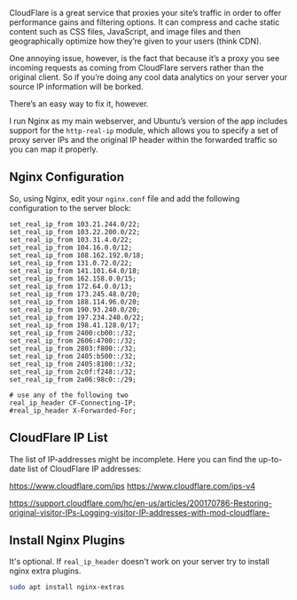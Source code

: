 CloudFlare is a great service that proxies your site’s traffic in order to offer performance gains and filtering options. It can compress and cache static content such as CSS files, JavaScript, and image files and then geographically optimize how they’re given to your users (think CDN).


One annoying issue, however, is the fact that because it’s a proxy you see incoming requests as coming from CloudFlare servers rather than the original client. So if you’re doing any cool data analytics on your server your source IP information will be borked.

There’s an easy way to fix it, however.



I run Nginx as my main webserver, and Ubuntu’s version of the app includes support for the `http-real-ip` module, which allows you to specify a set of proxy server IPs and the original IP header within the forwarded traffic so you can map it properly.



## Nginx Configuration



So, using Nginx, edit your `nginx.conf` file and add the following configuration to the server block:



```nginx
set_real_ip_from 103.21.244.0/22;
set_real_ip_from 103.22.200.0/22;
set_real_ip_from 103.31.4.0/22;
set_real_ip_from 104.16.0.0/12;
set_real_ip_from 108.162.192.0/18;
set_real_ip_from 131.0.72.0/22;
set_real_ip_from 141.101.64.0/18;
set_real_ip_from 162.158.0.0/15;
set_real_ip_from 172.64.0.0/13;
set_real_ip_from 173.245.48.0/20;
set_real_ip_from 188.114.96.0/20;
set_real_ip_from 190.93.240.0/20;
set_real_ip_from 197.234.240.0/22;
set_real_ip_from 198.41.128.0/17;
set_real_ip_from 2400:cb00::/32;
set_real_ip_from 2606:4700::/32;
set_real_ip_from 2803:f800::/32;
set_real_ip_from 2405:b500::/32;
set_real_ip_from 2405:8100::/32;
set_real_ip_from 2c0f:f248::/32;
set_real_ip_from 2a06:98c0::/29;

# use any of the following two
real_ip_header CF-Connecting-IP;
#real_ip_header X-Forwarded-For;
```



## CloudFlare IP List

The list of IP-addresses might be incomplete. Here you can find the up-to-date list of CloudFlare IP addresses:

https://www.cloudflare.com/ips
https://www.cloudflare.com/ips-v4

https://support.cloudflare.com/hc/en-us/articles/200170786-Restoring-original-visitor-IPs-Logging-visitor-IP-addresses-with-mod-cloudflare-



## Install Nginx Plugins

It's optional. If `real_ip_header` doesn't work on your server try to install nginx extra plugins.

```bash
sudo apt install nginx-extras
```

